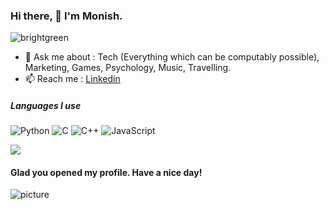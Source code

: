 ### Hi there, 👋 I'm Monish.
![brightgreen](https://komarev.com/ghpvc/?username=xmonish)

- 💬 Ask me about : Tech (Everything which can be computably possible), Marketing, Games, Psychology, Music, Travelling.
- 📫 Reach me : [Linkedin](https://www.linkedin.com/in/xmonish/) 

##### Languages I use

![Python](https://img.shields.io/badge/-Python-000000?style=flat&logo=python)
![C](https://img.shields.io/badge/-C-000000?style=flat&logo=c)
![C++](https://img.shields.io/badge/-C++-000000?style=flat&logo=c%2B%2B)
![JavaScript](https://img.shields.io/badge/-JavaScript-000000?style=flat&logo=javascript)




<img src="https://github-readme-stats.vercel.app/api?username=xmonish&&show_icons=true&title_color=ffffff&icon_color=bb2acf&text_color=daf7dc&bg_color=191919">

#### Glad you opened my profile. Have a nice day!

![picture](https://raw.githubusercontent.com/ProgrammerGaurav/programmergaurav/master/images/dino.gif)
